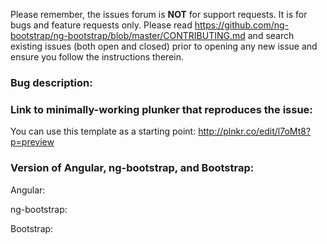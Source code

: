Please remember, the issues forum is __NOT__ for support requests. It is for bugs and feature requests only.
Please read https://github.com/ng-bootstrap/ng-bootstrap/blob/master/CONTRIBUTING.md and search
existing issues (both open and closed) prior to opening any new issue and ensure you follow the instructions therein.

### Bug description:

### Link to minimally-working plunker that reproduces the issue:
You can use this template as a starting point: http://plnkr.co/edit/l7oMt8?p=preview

### Version of Angular, ng-bootstrap, and Bootstrap:

Angular:

ng-bootstrap:

Bootstrap:
